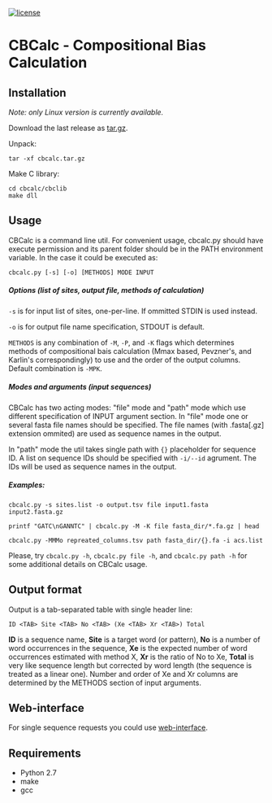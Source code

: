 [![license](https://img.shields.io/github/license/mashape/apistatus.svg)]()

# CBCalc - Compositional Bias Calculation

## Installation
*Note: only Linux version is currently available.*

Download the last release as [tar.gz](https://github.com/isrusin/cbcalc/releases).

Unpack:
```
tar -xf cbcalc.tar.gz
```

Make C library:
```
cd cbcalc/cbclib
make dll
```

## Usage
CBCalc is a command line util. For convenient usage, cbcalc.py should have execute permission and its parent folder should be in the PATH environment variable. In the case it could be executed as:

```
cbcalc.py [-s] [-o] [METHODS] MODE INPUT
```

##### Options (list of sites, output file, methods of calculation)
`-s` is for input list of sites, one-per-line. If ommitted STDIN is used instead.

`-o` is for output file name specification, STDOUT is default.

`METHODS` is any combination of `-M`, `-P`, and `-K` flags which determines methods of compositional bais calculation (Mmax based, Pevzner's, and Karlin's correspondingly) to use and the order of the output columns. Default combination is `-MPK`.

##### Modes and arguments (input sequences)
CBCalc has two acting modes: "file" mode and "path" mode which use different specification of INPUT argument section. In "file" mode one or several fasta file names should be specified. The file names (with .fasta[.gz] extension ommited) are used as sequence names in the output.

In "path" mode the util takes single path with `{}` placeholder for sequence ID. A list on sequence IDs should be specified with `-i/--id` agrument. The IDs will be used as sequence names in the output.

##### Examples:
```
cbcalc.py -s sites.list -o output.tsv file input1.fasta input2.fasta.gz
```
```
printf "GATC\nGANNTC" | cbcalc.py -M -K file fasta_dir/*.fa.gz | head
```
```
cbcalc.py -MMMo repreated_columns.tsv path fasta_dir/{}.fa -i acs.list
```

Please, try `cbcalc.py -h`, `cbcalc.py file -h`, and `cbcalc.py path -h` for some additional details on CBCalc usage.

## Output format
Output is a tab-separated table with single header line:
```
ID <TAB> Site <TAB> No <TAB> (Xe <TAB> Xr <TAB>) Total
```

__ID__ is a sequence name, __Site__ is a target word (or pattern), __No__ is a number of word occurrences in the sequence, __Xe__ is the expected number of word occurrences estimated with method X, __Xr__ is the ratio of No to Xe, __Total__ is very like sequence length but corrected by word length (the sequence is treated as a linear one). Number and order of Xe and Xr columns are determined by the METHODS section of input arguments.

## Web-interface
For single sequence requests you could use [web-interface](http://mouse.belozersky.msu.ru/tools/cbcalc).

## Requirements
* Python 2.7
* make
* gcc
